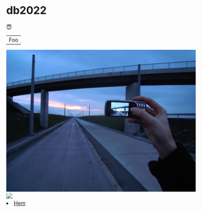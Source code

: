 # db2022
😇

<table>
    <tr>
        <td>Foo</td>
    </tr>
</table>
<img src="pic.png">
<img src ="https://img.freepik.com/premium-vector/abstract-dynamic-blue-orange-background_67845-1390.jpg?w=2000">

<li><a href="https://github.com/sakariye22/db2022/blob/main/index.html">Hem</a></li>
      
        
    

